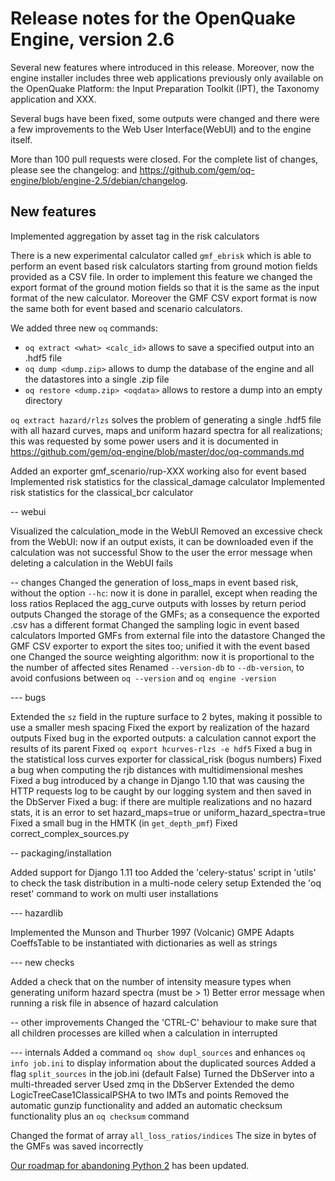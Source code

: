 Release notes for the OpenQuake Engine, version 2.6
===================================================

Several new features where introduced in this release. Moreover, now the engine
installer includes three web applications previously only available
on the OpenQuake Platform: the Input Preparation Toolkit (IPT), the
Taxonomy application and XXX.

Several bugs have been fixed, some outputs were changed and there were
a few improvements to the Web User Interface(WebUI) and to the engine
itself.

More than 100 pull requests were closed. For the complete list of
changes, please see the changelog:
and https://github.com/gem/oq-engine/blob/engine-2.5/debian/changelog.


New features
--------------

Implemented aggregation by asset tag in the risk calculators

There is a new experimental calculator called `gmf_ebrisk` which is able to
perform an event based risk calculators starting from ground motion fields
provided as a CSV file. In order to implement this feature we changed the
export format of the ground motion fields so that it is the same as the
input format of the new calculator. Moreover the GMF CSV export format is
now the same both for event based and scenario calculators.

We added three new `oq` commands:

- `oq extract <what> <calc_id>` allows to save a specified output into an .hdf5 file
- `oq dump <dump.zip>` allows to dump the database of the engine and all
  the datastores into a single .zip file
- `oq restore <dump.zip> <oqdata>` allows to restore a dump into an empty directory

`oq extract hazard/rlzs` solves the problem of generating a single .hdf5 file with all
hazard curves, maps and uniform hazard spectra for all realizations; this
was requested by some power users and it is documented in
https://github.com/gem/oq-engine/blob/master/doc/oq-commands.md

Added an exporter gmf_scenario/rup-XXX working also for event based
Implemented risk statistics for the classical_damage calculator
Implemented risk statistics for the classical_bcr calculator
  

-- webui

Visualized the calculation_mode in the WebUI
Removed an excessive check from the WebUI: now if an output exists,
it can be downloaded even if the calculation was not successful
Show to the user the error message when deleting a calculation
in the WebUI fails



-- changes
Changed the generation of loss_maps in event based risk, without the option
`--hc`: now it is done in parallel, except when reading the loss ratios
Replaced the agg_curve outputs with losses by return period outputs
Changed the storage of the GMFs; as a consequence the exported .csv
has a different format
Changed the sampling logic in event based calculators
Imported GMFs from external file into the datastore
Changed the GMF CSV exporter to export the sites too; unified it with the
event based one
Changed the source weighting algorithm: now it is proportional to the
the number of affected sites
Renamed `--version-db` to `--db-version`, to avoid
confusions between `oq --version` and `oq engine -version`
    
--- bugs

Extended the `sz` field in the rupture surface to 2 bytes, making it
possible to use a smaller mesh spacing
Fixed the export by realization of the hazard outputs
Fixed bug in the exported outputs: a calculation cannot export the results
of its parent
Fixed `oq export hcurves-rlzs -e hdf5`
Fixed a bug in the statistical loss curves exporter for classical_risk
(bogus numbers)
Fixed a bug when computing the rjb distances with multidimensional meshes
Fixed a bug introduced by a change in Django 1.10 that was causing
the HTTP requests log to be caught by our logging system and
then saved in the DbServer
Fixed a bug: if there are multiple realizations and no hazard stats,
it is an error to set hazard_maps=true or uniform_hazard_spectra=true
Fixed a small bug in the HMTK (in `get_depth_pmf`)
Fixed correct_complex_sources.py
  
-- packaging/installation

Added support for Django 1.11 too
Added the 'celery-status' script in 'utils' to check the
task distribution in a multi-node celery setup
Extended the 'oq reset' command to work on multi user installations
  
--- hazardlib

Implemented the Munson and Thurber 1997 (Volcanic) GMPE
Adapts CoeffsTable to be instantiated with dictionaries as well as strings


--- new checks

Added a check that on the number of intensity measure types when
generating uniform hazard spectra (must be > 1)
Better error message when running a risk file in absence of hazard
calculation

-- other improvements
Changed the 'CTRL-C' behaviour to make sure that all children
processes are killed when a calculation in interrupted

--- internals
Added a command `oq show dupl_sources` and enhances `oq info job.ini`
to display information about the duplicated sources
Added a flag `split_sources` in the job.ini (default False)
Turned the DbServer into a multi-threaded server
Used zmq in the DbServer
Extended the demo LogicTreeCase1ClassicalPSHA to two IMTs and points
Removed the automatic gunzip functionality and added an automatic
checksum functionality plus an `oq checksum` command

Changed the format of array `all_loss_ratios/indices`
The size in bytes of the GMFs was saved incorrectly

[Our roadmap for abandoning Python 2](https://github.com/gem/oq-engine/issues/2803) has been updated.
